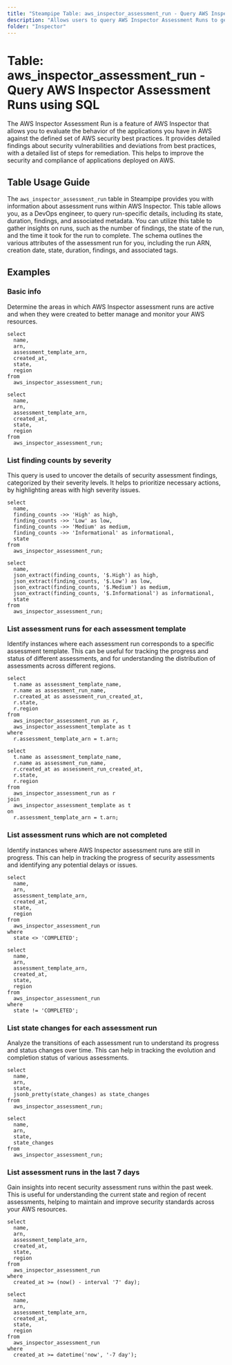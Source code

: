 ```yaml
---
title: "Steampipe Table: aws_inspector_assessment_run - Query AWS Inspector Assessment Runs using SQL"
description: "Allows users to query AWS Inspector Assessment Runs to get detailed information about each assessment run, including its state, duration, findings, and more."
folder: "Inspector"
---
```


# Table: aws_inspector_assessment_run - Query AWS Inspector Assessment Runs using SQL

The AWS Inspector Assessment Run is a feature of AWS Inspector that allows you to evaluate the behavior of the applications you have in AWS against the defined set of AWS security best practices. It provides detailed findings about security vulnerabilities and deviations from best practices, with a detailed list of steps for remediation. This helps to improve the security and compliance of applications deployed on AWS.

## Table Usage Guide

The `aws_inspector_assessment_run` table in Steampipe provides you with information about assessment runs within AWS Inspector. This table allows you, as a DevOps engineer, to query run-specific details, including its state, duration, findings, and associated metadata. You can utilize this table to gather insights on runs, such as the number of findings, the state of the run, and the time it took for the run to complete. The schema outlines the various attributes of the assessment run for you, including the run ARN, creation date, state, duration, findings, and associated tags.

## Examples

### Basic info
Determine the areas in which AWS Inspector assessment runs are active and when they were created to better manage and monitor your AWS resources.

```sql+postgres
select
  name,
  arn,
  assessment_template_arn,
  created_at,
  state,
  region
from
  aws_inspector_assessment_run;
```

```sql+sqlite
select
  name,
  arn,
  assessment_template_arn,
  created_at,
  state,
  region
from
  aws_inspector_assessment_run;
```

### List finding counts by severity
This query is used to uncover the details of security assessment findings, categorized by their severity levels. It helps to prioritize necessary actions, by highlighting areas with high severity issues.

```sql+postgres
select
  name,
  finding_counts ->> 'High' as high,
  finding_counts ->> 'Low' as low,
  finding_counts ->> 'Medium' as medium,
  finding_counts ->> 'Informational' as informational,
  state
from
  aws_inspector_assessment_run;
```

```sql+sqlite
select
  name,
  json_extract(finding_counts, '$.High') as high,
  json_extract(finding_counts, '$.Low') as low,
  json_extract(finding_counts, '$.Medium') as medium,
  json_extract(finding_counts, '$.Informational') as informational,
  state
from
  aws_inspector_assessment_run;
```

### List assessment runs for each assessment template
Identify instances where each assessment run corresponds to a specific assessment template. This can be useful for tracking the progress and status of different assessments, and for understanding the distribution of assessments across different regions.

```sql+postgres
select
  t.name as assessment_template_name,
  r.name as assessment_run_name,
  r.created_at as assessment_run_created_at,
  r.state,
  r.region
from
  aws_inspector_assessment_run as r,
  aws_inspector_assessment_template as t
where
  r.assessment_template_arn = t.arn;
```

```sql+sqlite
select
  t.name as assessment_template_name,
  r.name as assessment_run_name,
  r.created_at as assessment_run_created_at,
  r.state,
  r.region
from
  aws_inspector_assessment_run as r
join
  aws_inspector_assessment_template as t
on
  r.assessment_template_arn = t.arn;
```

### List assessment runs which are not completed
Identify instances where AWS Inspector assessment runs are still in progress. This can help in tracking the progress of security assessments and identifying any potential delays or issues.

```sql+postgres
select
  name,
  arn,
  assessment_template_arn,
  created_at,
  state,
  region
from
  aws_inspector_assessment_run
where
  state <> 'COMPLETED';
```

```sql+sqlite
select
  name,
  arn,
  assessment_template_arn,
  created_at,
  state,
  region
from
  aws_inspector_assessment_run
where
  state != 'COMPLETED';
```

### List state changes for each assessment run
Analyze the transitions of each assessment run to understand its progress and status changes over time. This can help in tracking the evolution and completion status of various assessments.

```sql+postgres
select
  name,
  arn,
  state,
  jsonb_pretty(state_changes) as state_changes
from
  aws_inspector_assessment_run;
```

```sql+sqlite
select
  name,
  arn,
  state,
  state_changes
from
  aws_inspector_assessment_run;
```

### List assessment runs in the last 7 days
Gain insights into recent security assessment runs within the past week. This is useful for understanding the current state and region of recent assessments, helping to maintain and improve security standards across your AWS resources.

```sql+postgres
select
  name,
  arn,
  assessment_template_arn,
  created_at,
  state,
  region
from
  aws_inspector_assessment_run
where
  created_at >= (now() - interval '7' day);
```

```sql+sqlite
select
  name,
  arn,
  assessment_template_arn,
  created_at,
  state,
  region
from
  aws_inspector_assessment_run
where
  created_at >= datetime('now', '-7 day');
```
